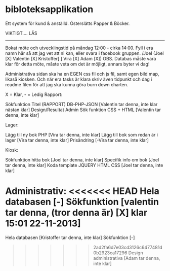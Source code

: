 bibloteksapplikation
====================

Ett system för kund &amp; anställd. Österslätts Papper &amp; Böcker. 

VIKTIGT.... LÄS
_________________
Bokat möte och utvecklingstid på måndag 12:00 - cirka 14:00. Fyll i era namn här så att jag vet att ni kan, eller svara i facebook gruppen. /Joel
(Joel [X] Valentin [X] Kristoffer[ ] Vira [X] Adam [X])
OBS. Databas måste vara klar för detta möte, måste veta om det är möjligt, annars byter vi dag!

Administrativa sidan ska ha en EGEN css fil och js fil, samt egen bild map, likaså kiosken. Och när era tasks är klara skriv även tidpunkt och dag i readme filen för att jag ska kunna göra burn down charten. 




 X = Klar, - = Ledig
Rapport:

Sökfunktion Titel (RAPPORT) DB-PHP-JSON [Valentin tar denna, inte klar nästan klar]
Design/Resultat Admin Sök funktion CSS + HTML [Valentin tar denna, inte klar]


Lager:

Lägg till ny bok PHP [Vira tar denna, inte klar]
Lägg till bok som redan är i lager [Vira tar denna, inte klar]
Prisändring [-Vira tar denna, inte klar]

Kiosk:

Sökfunktion hitta bok [Joel tar denna, inte klar]
Specifik info om bok [Joel tar denna, inte klar]
Koda template JQUERY HTML CSS [Joel tar denna, inte klar]

Administrativ:
<<<<<<< HEAD
Hela databasen [-]
Sökfunktion [valentin tar denna, (tror denna är)  [X] klar 15:01 22-11-2013]
=======
Hela databasen [Kristoffer tar denna, inte klar]
Sökfunktion [-]
>>>>>>> 2ad2fa6d7e03cd3126c6477481d0b2923ca17296
Design administrativa [Adam tar denna, inte klar]
